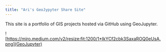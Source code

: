 ```yaml
---
title: "Ari's GeoJypyter Share Site"
---
```


This site is a portfolio of GIS projects hosted via GitHub using GeoJupyter.

![https://miro.medium.com/v2/resize:fit:1200/1*IkYCf2cbk3SaxaROQ0eUsA.png](GeoJupyter)
